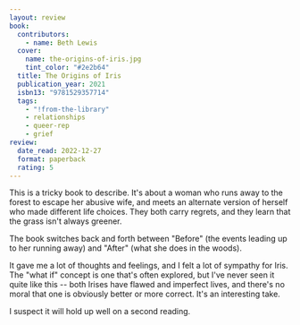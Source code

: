 ```yaml
---
layout: review
book:
  contributors:
    - name: Beth Lewis
  cover:
    name: the-origins-of-iris.jpg
    tint_color: "#2e2b64"
  title: The Origins of Iris
  publication_year: 2021
  isbn13: "9781529357714"
  tags:
    - "!from-the-library"
    - relationships
    - queer-rep
    - grief
review:
  date_read: 2022-12-27
  format: paperback
  rating: 5
---
```


This is a tricky book to describe.
It's about a woman who runs away to the forest to escape her abusive wife, and meets an alternate version of herself who made different life choices.
They both carry regrets, and they learn that the grass isn't always greener.

The book switches back and forth between "Before" (the events leading up to her running away) and "After" (what she does in the woods).

It gave me a lot of thoughts and feelings, and I felt a lot of sympathy for Iris.
The "what if" concept is one that's often explored, but I've never seen it quite like this -- both Irises have flawed and imperfect lives, and there's no moral that one is obviously better or more correct.
It's an interesting take.

I suspect it will hold up well on a second reading.
